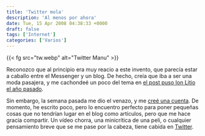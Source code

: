 ```yaml
---
title: 'Twitter mola'
description: 'Al menos por ahora'
date: Tue, 15 Apr 2008 04:38:33 +0000
draft: false
tags: ['Internet']
categories: ['Varios']
---
```


{{< fg src="tw.webp" alt="Twitter Manu" >}}

Reconozco que al principio era muy reacio a este invento, que parecía estar a caballo entre el Messenger y un blog. De hecho, creía que iba a ser una moda pasajera, y me cachondeé un poco del tema en [el post puso Ion Litio el año pasado](https://www.ionlitio.com/2007/04/10/twitter-la-nueva-chorrada-20/).

Sin embargo, la semana pasada me dio el venazo, y me [creé una cuenta](https://twitter.com/manuelsagra). De momento, he escrito poco, pero lo encuentro perfecto para poner pequeñas cosas que no tendrían lugar en el blog como artículos, pero que me hace gracia compartir. Un vídeo chorra, una minicrítica de una peli, o cualquier pensamiento breve que se me pase por la cabeza, tiene cabida en [Twitter](https://twitter.com/manuelsagra).